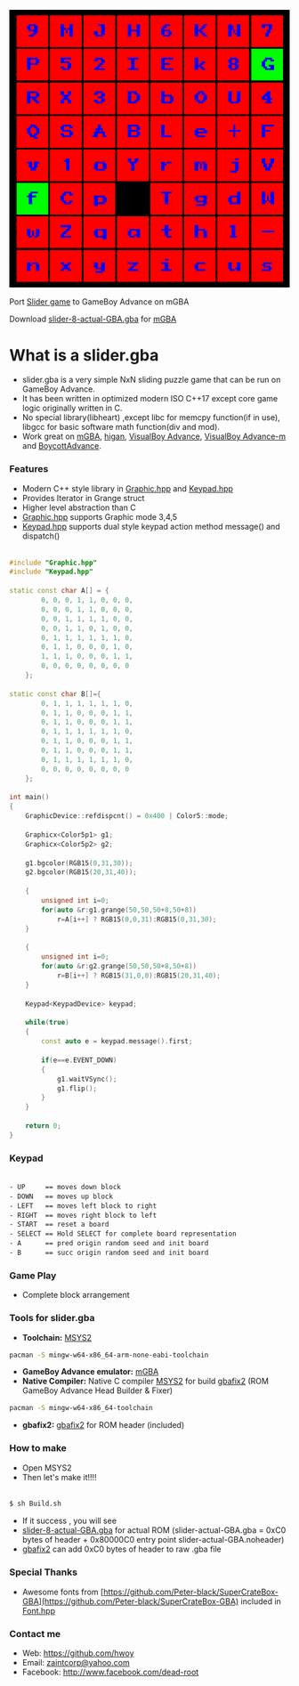 ![](https://raw.githubusercontent.com/hwoy/slider.gba/master/res/slider.gif?raw=true)

Port [Slider game](https://github.com/hwoy/slider) to GameBoy Advance on mGBA

Download [slider-8-actual-GBA.gba](https://raw.githubusercontent.com/hwoy/slider.gba/master/rom/slider-8-actual-GBA.gba) for [mGBA](https://mgba.io/downloads.html)

# What is a slider.gba
- slider.gba is a very simple NxN sliding puzzle game that can be run on GameBoy Advance. 
- It has been written in optimized modern ISO C++17 except core game logic originally written in C.
- No special library(libheart) ,except libc for memcpy function(if in use), libgcc for basic software math function(div and mod).
- Work great on [mGBA](https://mgba.io/downloads.html), [higan](https://download.byuu.org/higan_v106-windows.7z), [VisualBoy Advance](https://jaist.dl.sourceforge.net/project/vba/VisualBoyAdvance/1.7.2/VisualBoyAdvance-1.7.2.zip), [VisualBoy Advance-m](https://github.com/visualboyadvance-m/visualboyadvance-m/releases) and [BoycottAdvance](http://www.emulator-zone.com/files/emulators/gba/ba/ba-028.zip).

### Features
- Modern C++ style library in [Graphic.hpp](https://github.com/hwoy/slider.gba/blob/master/Graphic.hpp) and [Keypad.hpp](https://github.com/hwoy/slider.gba/blob/master/Keypad.hpp)
- Provides Iterator in Grange struct
- Higher level abstraction than C
- [Graphic.hpp](https://github.com/hwoy/slider.gba/blob/master/Graphic.hpp) supports Graphic mode 3,4,5
- [Keypad.hpp](https://github.com/hwoy/slider.gba/blob/master/Keypad.hpp) supports dual style keypad action method message() and dispatch()

```C++

#include "Graphic.hpp"
#include "Keypad.hpp"

static const char A[] = {
        0, 0, 0, 1, 1, 0, 0, 0,
        0, 0, 0, 1, 1, 0, 0, 0,
        0, 0, 1, 1, 1, 1, 0, 0,
        0, 0, 1, 1, 0, 1, 0, 0,
        0, 1, 1, 1, 1, 1, 1, 0,
        0, 1, 1, 0, 0, 0, 1, 0,
        1, 1, 1, 0, 0, 0, 1, 1,
        0, 0, 0, 0, 0, 0, 0, 0
    };

static const char B[]={
        0, 1, 1, 1, 1, 1, 1, 0,
        0, 1, 1, 0, 0, 0, 1, 1,
        0, 1, 1, 0, 0, 0, 1, 1,
        0, 1, 1, 1, 1, 1, 1, 0,
        0, 1, 1, 0, 0, 0, 1, 1,
        0, 1, 1, 0, 0, 0, 1, 1,
        0, 1, 1, 1, 1, 1, 1, 0,
        0, 0, 0, 0, 0, 0, 0, 0
    };

int main()
{
	GraphicDevice::refdispcnt() = 0x400 | Color5::mode;

	Graphicx<Color5p1> g1;
	Graphicx<Color5p2> g2;

	g1.bgcolor(RGB15(0,31,30));
	g2.bgcolor(RGB15(20,31,40));

	{
		unsigned int i=0;
		for(auto &r:g1.grange(50,50,50+8,50+8))
			r=A[i++] ? RGB15(0,0,31):RGB15(0,31,30);
	}

	{
		unsigned int i=0;
		for(auto &r:g2.grange(50,50,50+8,50+8))
			r=B[i++] ? RGB15(31,0,0):RGB15(20,31,40);
	}
	
	Keypad<KeypadDevice> keypad;

	while(true)
	{
		const auto e = keypad.message().first;

		if(e==e.EVENT_DOWN)
		{
			g1.waitVSync();
			g1.flip();
		}
	}

	return 0;
}

```
 
### Keypad

```sh

- UP     == moves down block
- DOWN   == moves up block
- LEFT   == moves left block to right
- RIGHT  == moves right block to left
- START  == reset a board
- SELECT == Hold SELECT for complete board representation
- A      == pred origin random seed and init board
- B      == succ origin random seed and init board

```

### Game Play
- Complete block arrangement


### Tools for slider.gba

- **Toolchain:** [MSYS2](https://www.msys2.org)
```sh
pacman -S mingw-w64-x86_64-arm-none-eabi-toolchain
```
- **GameBoy Advance emulator:** [mGBA](https://mgba.io/downloads.html)
- **Native Compiler:** Native C compiler [MSYS2](https://www.msys2.org) for build [gbafix2](https://github.com/hwoy/gbafix2) (ROM GameBoy Advance Head Builder & Fixer)
```sh
pacman -S mingw-w64-x86_64-toolchain
```
- **gbafix2:** [gbafix2](https://github.com/hwoy/gbafix2) for ROM header (included)


### How to make

- Open MSYS2
- Then let's make it!!!!

```sh

$ sh Build.sh

```

- If it success , you will see 
- [slider-8-actual-GBA.gba](https://raw.githubusercontent.com/hwoy/slider.gba/master/rom/slider-8-actual-GBA.gba) for actual ROM (slider-actual-GBA.gba = 0xC0 bytes of header + 0x80000C0 entry point slider-actual-GBA.noheader)
- [gbafix2](https://github.com/hwoy/gbafix2) can add 0xC0 bytes of header to raw .gba file

### Special Thanks
- Awesome fonts from [https://github.com/Peter-black/SuperCrateBox-GBA](https://github.com/Peter-black/SuperCrateBox-GBA) included in [Font.hpp](https://github.com/hwoy/slider.gba/blob/master/Font.hpp)

### Contact me
- Web: https://github.com/hwoy 
- Email: zaintcorp@yahoo.com 
- Facebook: http://www.facebook.com/dead-root

